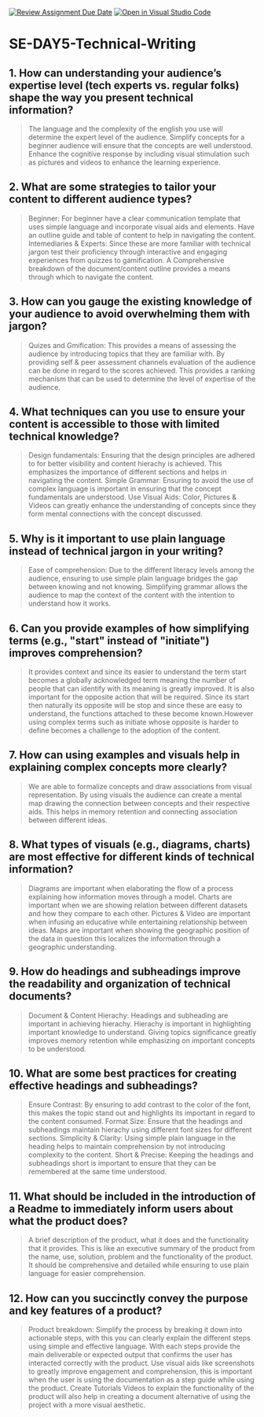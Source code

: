 [![Review Assignment Due Date](https://classroom.github.com/assets/deadline-readme-button-22041afd0340ce965d47ae6ef1cefeee28c7c493a6346c4f15d667ab976d596c.svg)](https://classroom.github.com/a/zsAR-pyY)
[![Open in Visual Studio Code](https://classroom.github.com/assets/open-in-vscode-2e0aaae1b6195c2367325f4f02e2d04e9abb55f0b24a779b69b11b9e10269abc.svg)](https://classroom.github.com/online_ide?assignment_repo_id=18494665&assignment_repo_type=AssignmentRepo)
# SE-DAY5-Technical-Writing
## 1. How can understanding your audience’s expertise level (tech experts vs. regular folks) shape the way you present technical information?
  > The language and the complexity of the english you use will determine the expert level of the audience. Simplify concepts for a beginner audience will ensure that the concepts are well understood. Enhance the cognitive response by including visual stimulation such as pictures and videos to enhance the learning experience.
## 2. What are some strategies to tailor your content to different audience types?
  > Beginner: For beginner have a clear communication template that uses simple language and incorporate visual aids and elements. Have an outline guide and table of content to help in navigating the content.
  > Intemediaries & Experts: Since these are more familiar with technical jargon test their proficiency through interactive and engaging experiences from quizzes to gamification. A Comprehensive breakdown of the document/content outline provides a means through which to navigate the content.
 
## 3. How can you gauge the existing knowledge of your audience to avoid overwhelming them with jargon?
  > Quizes and Gmification: This provides a means of assessing the audience by introducing topics that they are familiar with. By providing self & peer assessment channels evaluation of the audience can be done in regard to the scores achieved. This provides a ranking mechanism that can be used to determine the level of expertise of the audience.

## 4. What techniques can you use to ensure your content is accessible to those with limited technical knowledge?
  > Design fundamentals: Ensuring that the design principles are adhered to for better visibility and content hierachy is achieved. This emphasizes the importance of different sections and helps in navigating the content.
> Simple Grammar: Ensuring to avoid the use of complex language is important in ensuring that the concept fundamentals are understood.
> Use Visual Aids: Color, Pictures & Videos can greatly enhance the understanding of concepts since they form mental connections with the concept discussed.

## 5. Why is it important to use plain language instead of technical jargon in your writing?
  > Ease of comprehension: Due to the different literacy levels among the audience, ensuring to use simple plain language bridges the gap between knowing and not knowing. Simplifying grammar allows the audience to map the context of the content with the intention to understand how it works.


## 6. Can you provide examples of how simplifying terms (e.g., "start" instead of "initiate") improves comprehension?
  > It provides context and since its easier to understand the term start becomes a globally acknowledged term meaning the number of people that can identify with its meaning is greatly improved.
  > It is also important for the opposite action that will be required. Since its start then naturally its opposite will be stop and since these are easy to understand, the functions attached to these become known.However using complex terms such as initiate whose opposite is harder to define becomes a challenge to the adoption of the content.

## 7. How can using examples and visuals help in explaining complex concepts more clearly?
  > We are able to formalize concepts and draw associations from visual representation. By using visuals the audience can create a mental map drawing the connection between concepts and their respective aids. This helps in memory retention and connecting association between different ideas.

## 8. What types of visuals (e.g., diagrams, charts) are most effective for different kinds of technical information?
  > Diagrams are important when elaborating the flow of a process explaining how information moves through a model.
  > Charts are important when we are showing relation between different datasets and how they compare to each other.
  > Pictures & Video are important when infusing an educative while entertaining relationship between ideas.
  > Maps are important when showing the geographic position of the data in question this localizes the information through a geographic understanding.
   
## 9. How do headings and subheadings improve the readability and organization of technical documents?
  > Document & Content Hierachy: Headings and subheading are important in achieving hierachy. Hierachy is important in highlighting important knowledge to understand. Giving topics significance greatly improves memory retention while emphasizing on important concepts to be understood.

## 10. What are some best practices for creating effective headings and subheadings?
  > Ensure Contrast: By ensuring to add contrast to the color of the font, this makes the topic stand out and highlights its important in regard to the content consumed.
  > Format Size: Ensure that the headings and subheadings maintain hierachy using different font sizes for different sections.
  > Simplicity & Clarity: Using simple plain language in the heading helps to maintain comprehension by not introducing complexity to the content.
  > Short & Precise: Keeping the headings and subheadings short is important to ensure that they can be remembered at the same time understood.
         
## 11. What should be included in the introduction of a Readme to immediately inform users about what the product does?
  > A brief description of the product, what it does and the functionality that it provides. This is like an executive summary of the product from the name, use, solution, problem and the functionality of the product. It should be comprehensive and detailed while ensuring to use plain language for easier comprehension.
## 12. How can you succinctly convey the purpose and key features of a product?
  > Product breakdown: Simplify the process by breaking it down into actionable steps, with this you can clearly explain the different steps using simple and effective language. With each steps provide the main deliverable or expected output that confirms the user has interacted correctly with the product. Use visual aids like screenshots to greatly improve engagement and comprehension, this is important when the user is using the documentation as a step guide while using the product.
> Create Tutorials Videos to explain the functionality of the product will also help in creating a document alternative of using the project with a more visual aesthetic.
